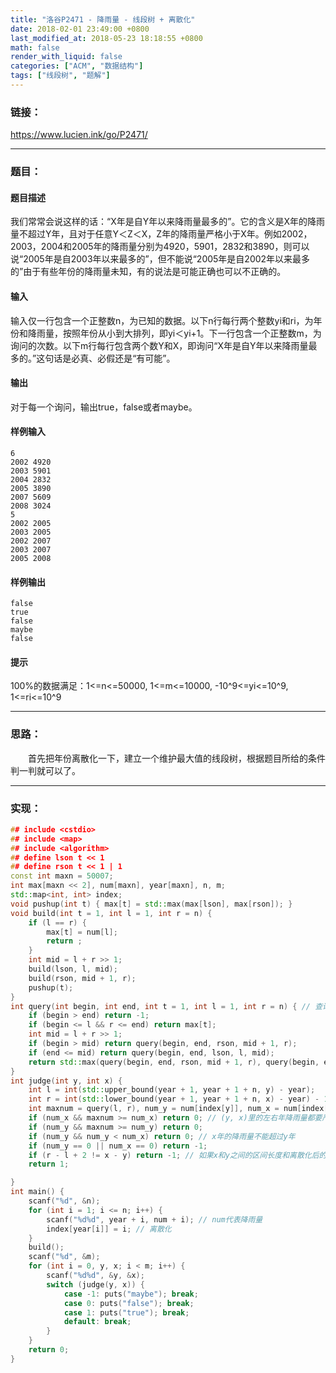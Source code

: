 ```yaml
---
title: "洛谷P2471 - 降雨量 - 线段树 + 离散化"
date: 2018-02-01 23:49:00 +0800
last_modified_at: 2018-05-23 18:18:55 +0800
math: false
render_with_liquid: false
categories: ["ACM", "数据结构"]
tags: ["线段树", "题解"]
---
```


### 链接：

https://www.lucien.ink/go/P2471/

---
### 题目：

#### 题目描述
我们常常会说这样的话：“X年是自Y年以来降雨量最多的”。它的含义是X年的降雨量不超过Y年，且对于任意Y＜Z＜X，Z年的降雨量严格小于X年。例如2002，2003，2004和2005年的降雨量分别为4920，5901，2832和3890，则可以说“2005年是自2003年以来最多的”，但不能说“2005年是自2002年以来最多的”由于有些年份的降雨量未知，有的说法是可能正确也可以不正确的。
#### 输入
输入仅一行包含一个正整数n，为已知的数据。以下n行每行两个整数yi和ri，为年份和降雨量，按照年份从小到大排列，即yi＜yi+1。下一行包含一个正整数m，为询问的次数。以下m行每行包含两个数Y和X，即询问“X年是自Y年以来降雨量最多的。”这句话是必真、必假还是“有可能”。
#### 输出
对于每一个询问，输出true，false或者maybe。
#### 样例输入
```
6
2002 4920
2003 5901
2004 2832
2005 3890
2007 5609
2008 3024
5
2002 2005
2003 2005
2002 2007
2003 2007
2005 2008
```
#### 样例输出
```
false
true
false
maybe
false
```
#### 提示
100%的数据满足：1<=n<=50000, 1<=m<=10000, -10^9<=yi<=10^9, 1<=ri<=10^9

---
### 思路：

&emsp;&emsp;首先把年份离散化一下，建立一个维护最大值的线段树，根据题目所给的条件判一判就可以了。

---
### 实现：

```cpp
## include <cstdio>
## include <map>
## include <algorithm>
## define lson t << 1
## define rson t << 1 | 1
const int maxn = 50007;
int max[maxn << 2], num[maxn], year[maxn], n, m;
std::map<int, int> index;
void pushup(int t) { max[t] = std::max(max[lson], max[rson]); }
void build(int t = 1, int l = 1, int r = n) {
    if (l == r) {
        max[t] = num[l];
        return ;
    }
    int mid = l + r >> 1;
    build(lson, l, mid);
    build(rson, mid + 1, r);
    pushup(t);
}
int query(int begin, int end, int t = 1, int l = 1, int r = n) { // 查询区间最大值
    if (begin > end) return -1;
    if (begin <= l && r <= end) return max[t];
    int mid = l + r >> 1;
    if (begin > mid) return query(begin, end, rson, mid + 1, r);
    if (end <= mid) return query(begin, end, lson, l, mid);
    return std::max(query(begin, end, rson, mid + 1, r), query(begin, end, lson, l, mid));
}
int judge(int y, int x) {
    int l = int(std::upper_bound(year + 1, year + 1 + n, y) - year);
    int r = int(std::lower_bound(year + 1, year + 1 + n, x) - year) - 1;
    int maxnum = query(l, r), num_y = num[index[y]], num_x = num[index[x]];
    if (num_x && maxnum >= num_x) return 0; // (y, x)里的左右年降雨量都要严格小于x和y
    if (num_y && maxnum >= num_y) return 0;
    if (num_y && num_y < num_x) return 0; // x年的降雨量不能超过y年
    if (num_y == 0 || num_x == 0) return -1;
    if (r - l + 2 != x - y) return -1; // 如果x和y之间的区间长度和离散化后的区间长度不同，说明有未知年份
    return 1;

}
int main() {
    scanf("%d", &n);
    for (int i = 1; i <= n; i++) {
        scanf("%d%d", year + i, num + i); // num代表降雨量
        index[year[i]] = i; // 离散化
    }
    build();
    scanf("%d", &m);
    for (int i = 0, y, x; i < m; i++) {
        scanf("%d%d", &y, &x);
        switch (judge(y, x)) {
            case -1: puts("maybe"); break;
            case 0: puts("false"); break;
            case 1: puts("true"); break;
            default: break;
        }
    }
    return 0;
}
```